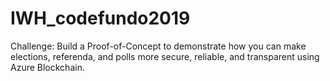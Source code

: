 # IWH_codefundo2019
Challenge: Build a Proof-of-Concept to demonstrate how you can make elections, referenda, and polls more secure, reliable, and transparent using Azure Blockchain.
